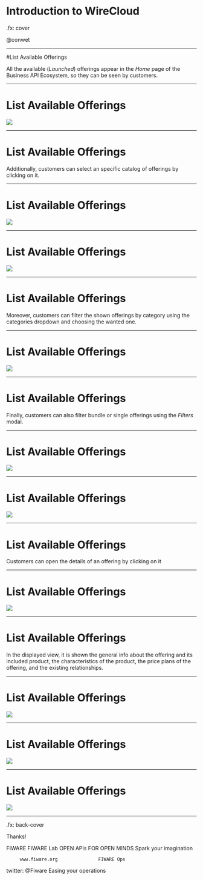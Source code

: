 # Introduction to WireCloud

.fx: cover

@conwet

---
#List Available Offerings

All the available (*Launched*) offerings appear in the *Home* page of the Business API Ecosystem, so they can be seen by customers.

---
# List Available Offerings

![](./images/user/search1.png  )

---
# List Available Offerings

Additionally, customers can select an specific catalog of offerings by clicking on it.

---
# List Available Offerings

![](./images/user/search2.png  )

---
# List Available Offerings

![](./images/user/search3.png  )

---
# List Available Offerings

Moreover, customers can filter the shown offerings by category using the categories dropdown and choosing the wanted one.

---
# List Available Offerings

![](./images/user/search4.png  )

---
# List Available Offerings

Finally, customers can also filter bundle or single offerings using the *Filters* modal.

---
# List Available Offerings

![](./images/user/search5.png  )

---
# List Available Offerings

![](./images/user/search6.png  )

---
# List Available Offerings

Customers can open the details of an offering by clicking on it

---
# List Available Offerings

![](./images/user/search7.png  )

---
# List Available Offerings

In the displayed view, it is shown the general info about the offering and its included product, the characteristics of the product, the price plans of the offering, and the existing relationships.

---
# List Available Offerings

![](./images/user/search8.png  )

---
# List Available Offerings

![](./images/user/search9.png  )

---
# List Available Offerings

![](./images/user/search10.png  )



---

.fx: back-cover

Thanks!

FIWARE                                FIWARE Lab
OPEN APIs FOR OPEN MINDS              Spark your imagination

         www.fiware.org               FIWARE Ops
twitter: @Fiware                      Easing your operations

